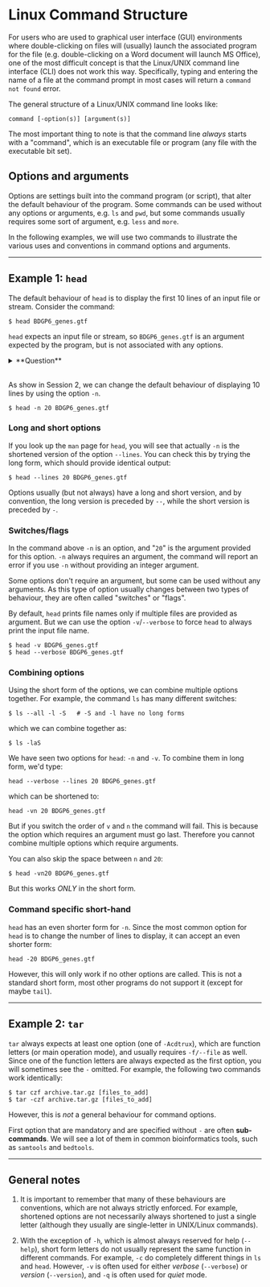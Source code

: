 # Linux Command Structure

For users who are used to graphical user interface (GUI) environments where double-clicking on files will (usually) launch the associated program for the file (e.g. double-clicking on a Word document will launch MS Office),
one of the most difficult concept is that the Linux/UNIX command line interface (CLI) does not work this way.
Specifically, typing and entering the name of a file at the command prompt in most cases will return a `command not found` error.

The general structure of a Linux/UNIX command line looks like:

`command [-option(s)] [argument(s)]`

The most important thing to note is that the command line *always* starts with a "command", which is an executable file or program (any file with the executable bit set).

## Options and arguments

Options are settings built into the command program (or script), that alter the default behaviour of the program. Some commands can be used without any options or arguments, e.g. `ls` and `pwd`, but some commands usually requires some sort of argument, e.g. `less` and `more`.

In the following examples, we will use two commands to illustrate the various uses and conventions in command options and arguments.

---------------------------------

## **Example 1:** `head`

The default behaviour of `head` is to display the first 10 lines of an input file or stream. Consider the command:

`$ head BDGP6_genes.gtf`

`head` expects an input file or stream, so `BDGP6_genes.gtf` is an argument expected by the program, but is not associated with any options.

<details><summary>**Question**</summary>
What happens if you enter `head` without specifying any files?</details>
<br>

As show in Session 2, we can change the default behaviour of displaying 10 lines by using the option `-n`.

`$ head -n 20 BDGP6_genes.gtf`

### Long and short options

If you look up the `man` page for `head`, you will see that actually `-n` is the shortened version of the option `--lines`. You can check this by trying the long form, which should provide identical output:

`$ head --lines 20 BDGP6_genes.gtf`

Options usually (but not always) have a long and short version, and by convention, the long version is preceded by `--`, while the short version is preceded by `-`.

### Switches/flags

In the command above `-n` is an option, and "`20`" is the argument provided for this option. `-n` always requires an argument, the command will report an error if you use `-n` without providing an integer argument.

Some options don't require an argument, but some can be used without any arguments. As this type of option usually changes between two types of behaviour, they are often called "switches" or "flags".

By default, `head` prints file names only if multiple files are provided as argument. But we can use the option `-v`/`--verbose` to force `head` to always print the input file name.

```
$ head -v BDGP6_genes.gtf
$ head --verbose BDGP6_genes.gtf
```

### Combining options

Using the short form of the options, we can combine multiple options together. For example, the command `ls` has many different switches:

```
$ ls --all -l -S   # -S and -l have no long forms
```
which we can combine together as:
```
$ ls -laS
```

We have seen two options for `head`: `-n` and `-v`. To combine them in long form, we'd type:

```
head --verbose --lines 20 BDGP6_genes.gtf
```

which can be shortened to:

```
head -vn 20 BDGP6_genes.gtf
```

But if you switch the order of `v` and `n` the command will fail. This is because the option which requires an argument must go last. Therefore you cannot combine multiple options which require arguments.

You can also skip the space between `n` and `20`:
```
$ head -vn20 BDGP6_genes.gtf
```
But this works *ONLY* in the short form.

### Command specific short-hand

`head` has an even shorter form for `-n`. Since the most common option for `head` is to change the number of lines to display, it can accept an even shorter form:

`head -20 BDGP6_genes.gtf`

However, this will only work if no other options are called. This is not a standard short form, most other programs do not support it (except for maybe `tail`).


---------------------------------

## **Example 2:** `tar`

`tar` always expects at least one option (one of `-Acdtrux`), which are function letters (or main operation mode), and usually requires `-f/--file` as well. Since one of the function letters are always expected as the first option, you will sometimes see the `-` omitted. For example, the following two commands work identically:

```
$ tar czf archive.tar.gz [files_to_add]
$ tar -czf archive.tar.gz [files_to_add]
```

However, this is *not* a general behaviour for command options.

First option that are mandatory and are specified without `-` are often **sub-commands**. We will see a lot of them in common bioinformatics tools, such as `samtools` and `bedtools`.

------

## General notes

1. It is important to remember that many of these behaviours are conventions, which are not always strictly enforced. For example, shortened options are not necessarily always shortened to just a single letter (although they usually are single-letter in UNIX/Linux commands).

2. With the exception of `-h`, which is almost always reserved for help (`--help`), short form letters do not usually represent the same function in different commands. For example, `-c` do completely different things in `ls` and `head`. However, `-v` is often used for either *verbose* (`--verbose`) or *version* (`--version`), and `-q` is often used for *quiet* mode.
